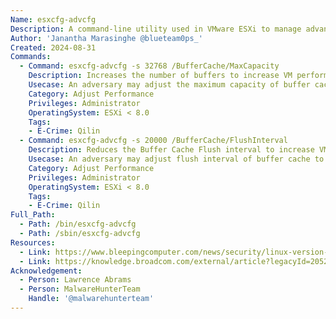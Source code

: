 ```yaml
---
Name: esxcfg-advcfg
Description: A command-line utility used in VMware ESXi to manage advanced configuration settings on an ESXi host. It allows administrators to query, modify, and manage various advanced parameters that are not typically available through the standard vSphere Client or the ESXi host client interface.
Author: 'Janantha Marasinghe @blueteam0ps_'
Created: 2024-08-31
Commands:
  - Command: esxcfg-advcfg -s 32768 /BufferCache/MaxCapacity
    Description: Increases the number of buffers to increase VM performance over network.
    Usecase: An adversary may adjust the maximum capacity of buffer cache to increase performance of operations conducted over the network.
    Category: Adjust Performance
    Privileges: Administrator
    OperatingSystem: ESXi < 8.0
    Tags:
    - E-Crime: Qilin
  - Command: esxcfg-advcfg -s 20000 /BufferCache/FlushInterval
    Description: Reduces the Buffer Cache Flush interval to increase VM performance over network.
    Usecase: An adversary may adjust flush interval of buffer cache to increase performance of operations conducted over the network.
    Category: Adjust Performance
    Privileges: Administrator
    OperatingSystem: ESXi < 8.0
    Tags:
    - E-Crime: Qilin
Full_Path:
  - Path: /bin/esxcfg-advcfg
  - Path: /sbin/esxcfg-advcfg
Resources:
  - Link: https://www.bleepingcomputer.com/news/security/linux-version-of-qilin-ransomware-focuses-on-vmware-esxi/
  - Link: https://knowledge.broadcom.com/external/article?legacyId=2052302
Acknowledgement:
  - Person: Lawrence Abrams
  - Person: MalwareHunterTeam
    Handle: '@malwarehunterteam'
---
```


